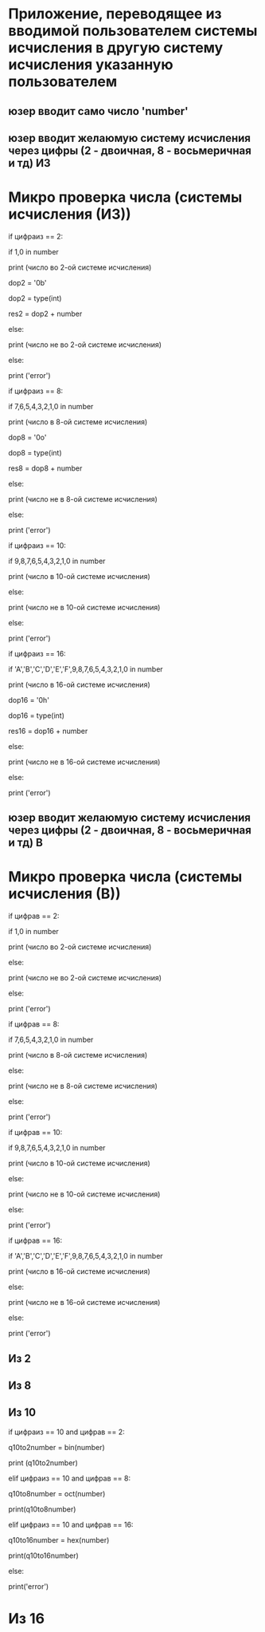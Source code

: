 # Приложение, переводящее из вводимой пользователем системы исчисления в другую систему исчисления указанную пользователем

## юзер вводит само число 'number'

## юзер вводит желаюмую систему исчисления через цифры (2 - двоичная, 8 - восьмеричная и тд) ИЗ

# Микро проверка числа (системы исчисления (ИЗ))


if цифраиз == 2:

 if 1,0 in number

 print (число во 2-ой системе исчисления)

 dop2 = '0b'

 dop2 = type(int)

 res2 = dop2 + number

 else:

 print (число не во 2-ой системе исчисления)

else:

print ('error')


if цифраиз == 8:

 if 7,6,5,4,3,2,1,0 in number

 print (число в 8-ой системе исчисления)

 dop8 = '0o'

 dop8 = type(int)

 res8 = dop8 + number

 else:

 print (число не в 8-ой системе исчисления)

else:

print ('error')


if цифраиз == 10:

 if 9,8,7,6,5,4,3,2,1,0 in number

 print (число в 10-ой системе исчисления)

 else:

 print (число не в 10-ой системе исчисления)

else:

print ('error')


if цифраиз == 16:

 if 'A','B','C','D','E','F',9,8,7,6,5,4,3,2,1,0 in number

 print (число в 16-ой системе исчисления)

 dop16 = '0h'

 dop16 = type(int)

 res16 = dop16 + number

 else:

 print (число не в 16-ой системе исчисления)

else:

print ('error')


## юзер вводит желаюмую систему исчисления через цифры (2 - двоичная, 8 - восьмеричная и тд) В

# Микро проверка числа (системы исчисления (В))


if цифрав == 2:

 if 1,0 in number

 print (число во 2-ой системе исчисления)

 else:

 print (число не во 2-ой системе исчисления)

else:

print ('error')


if цифрав == 8:

 if 7,6,5,4,3,2,1,0 in number

 print (число в 8-ой системе исчисления)

 else:

 print (число не в 8-ой системе исчисления)

else:

print ('error')


if цифрав == 10:

 if 9,8,7,6,5,4,3,2,1,0 in number

 print (число в 10-ой системе исчисления)

 else:

 print (число не в 10-ой системе исчисления)

else:

print ('error')


if цифрав == 16:

 if 'A','B','C','D','E','F',9,8,7,6,5,4,3,2,1,0 in number

 print (число в 16-ой системе исчисления)

 else:

 print (число не в 16-ой системе исчисления)

else:

print ('error')


## Из 2


## Из 8


## Из 10


if цифраиз == 10 and цифрав == 2:


 q10to2number = bin(number)


 print (q10to2number)


elif цифраиз == 10 and цифрав == 8:


 q10to8number = oct(number)


 print(q10to8number)


elif цифраиз == 10 and цифрав == 16:


 q10to16number = hex(number)


 print(q10to16number)


else:


 print('error')


# Из 16